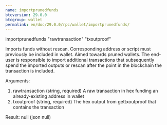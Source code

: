 ```yaml
---
name: importprunedfunds
btcversion: 29.0.0
btcgroup: wallet
permalink: en/doc/29.0.0/rpc/wallet/importprunedfunds/
---
```


importprunedfunds "rawtransaction" "txoutproof"

Imports funds without rescan. Corresponding address or script must previously be included in wallet. Aimed towards pruned wallets. The end-user is responsible to import additional transactions that subsequently spend the imported outputs or rescan after the point in the blockchain the transaction is included.

Arguments:
1. rawtransaction    (string, required) A raw transaction in hex funding an already-existing address in wallet
2. txoutproof        (string, required) The hex output from gettxoutproof that contains the transaction

Result:
null    (json null)



